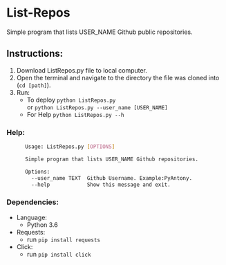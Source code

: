 # List-Repos
Simple program that lists USER_NAME Github public repositories.

## Instructions:
1. Download ListRepos.py file to local computer.
2. Open the terminal and navigate to the directory the file was cloned into (`cd [path]`).
3. Run:
    - To deploy `python ListRepos.py`  
        or `python ListRepos.py --user_name [USER_NAME]`
    - For Help `python ListRepos.py --h`
   
### Help:
```bash
      Usage: ListRepos.py [OPTIONS]

      Simple program that lists USER_NAME Github repositories.

      Options:
        --user_name TEXT  Github Username. Example:PyAntony.
        --help            Show this message and exit.
```

### Dependencies:

   - Language:  
      - Python 3.6  
   - Requests:  
      - run `pip install requests`  
   - Click:  
      - run `pip install click`
